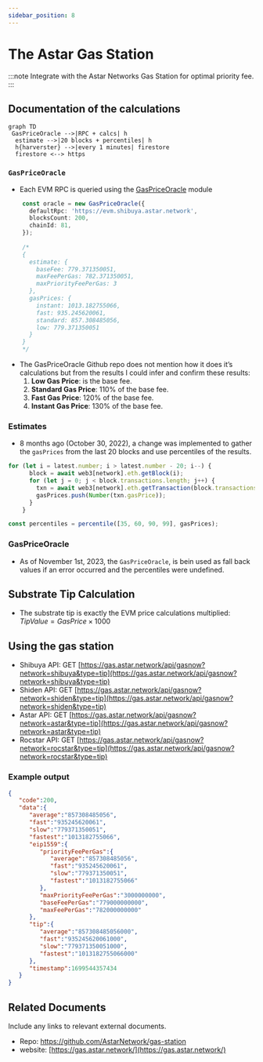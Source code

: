 ```yaml
---
sidebar_position: 8
---
```


# The Astar Gas Station

:::note
Integrate with the Astar Networks Gas Station for optimal priority fee.
:::

## Documentation of the calculations

```mermaid
graph TD
 GasPriceOracle -->|RPC + calcs| h
  estimate -->|20 blocks + percentiles| h
  h{harverster} -->|every 1 minutes| firestore
  firestore <--> https
```

### `GasPriceOracle`

- Each EVM RPC is queried using the [GasPriceOracle](https://github.com/peppersec/gas-price-oracle) module

```ts
    const oracle = new GasPriceOracle({
      defaultRpc: 'https://evm.shibuya.astar.network',
      blocksCount: 200,
      chainId: 81,
    });
    
    /*
    {
      estimate: {
        baseFee: 779.371350051,
        maxFeePerGas: 782.371350051,
        maxPriorityFeePerGas: 3
      },
      gasPrices: {
        instant: 1013.182755066,
        fast: 935.245620061,
        standard: 857.308485056,
        low: 779.371350051
      }
    }
    */
```

- The GasPriceOracle Github repo does not mention how it does it’s calculations but from the results I could infer and confirm these results:
    1. **Low Gas Price**: is the base fee.
    2. **Standard Gas Price**: 110% of the base fee.
    3. **Fast Gas Price**: 120% of the base fee.
    4. **Instant Gas Price**: 130% of the base fee.

### Estimates

- 8 months ago (October 30, 2022), a change was implemented to gather the `gasPrices` from the last 20 blocks and use percentiles of the results.

```ts
for (let i = latest.number; i > latest.number - 20; i--) {
      block = await web3[network].eth.getBlock(i);
      for (let j = 0; j < block.transactions.length; j++) {
        txn = await web3[network].eth.getTransaction(block.transactions[j]);
        gasPrices.push(Number(txn.gasPrice));
      }
    }

const percentiles = percentile([35, 60, 90, 99], gasPrices);
```

### GasPriceOracle

- As of November 1st, 2023, the `GasPriceOracle`, is bein used as fall back values if an error occurred and the percentiles were undefined.

## Substrate Tip Calculation

- The substrate tip is exactly the EVM price calculations multiplied:  
$Tip Value=Gas Price×1000$

## Using the gas station

- Shibuya API: GET [https://gas.astar.network/api/gasnow?network=shibuya&type=tip](https://gas.astar.network/api/gasnow?network=shibuya&type=tip)
- Shiden API: GET [https://gas.astar.network/api/gasnow?network=shiden&type=tip](https://gas.astar.network/api/gasnow?network=shiden&type=tip)
- Astar API: GET [https://gas.astar.network/api/gasnow?network=astar&type=tip](https://gas.astar.network/api/gasnow?network=astar&type=tip)
- Rocstar API: GET [https://gas.astar.network/api/gasnow?network=rocstar&type=tip](https://gas.astar.network/api/gasnow?network=rocstar&type=tip)

### Example output

```json
{
   "code":200,
   "data":{
      "average":"857308485056",
      "fast":"935245620061",
      "slow":"779371350051",
      "fastest":"1013182755066",
      "eip1559":{
         "priorityFeePerGas":{
            "average":"857308485056",
            "fast":"935245620061",
            "slow":"779371350051",
            "fastest":"1013182755066"
         },
         "maxPriorityFeePerGas":"3000000000",
         "baseFeePerGas":"779000000000",
         "maxFeePerGas":"782000000000"
      },
      "tip":{
         "average":"857308485056000",
         "fast":"935245620061000",
         "slow":"779371350051000",
         "fastest":"1013182755066000"
      },
      "timestamp":1699544357434
   }
}
```


## Related Documents

Include any links to relevant external documents.

- Repo: https://github.com/AstarNetwork/gas-station
- website: [https://gas.astar.network/](https://gas.astar.network/)

